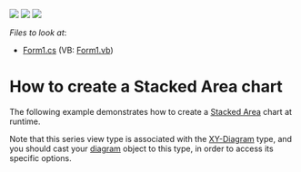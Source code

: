 <!-- default badges list -->
![](https://img.shields.io/endpoint?url=https://codecentral.devexpress.com/api/v1/VersionRange/128573891/13.1.4%2B)
[![](https://img.shields.io/badge/Open_in_DevExpress_Support_Center-FF7200?style=flat-square&logo=DevExpress&logoColor=white)](https://supportcenter.devexpress.com/ticket/details/E1212)
[![](https://img.shields.io/badge/📖_How_to_use_DevExpress_Examples-e9f6fc?style=flat-square)](https://docs.devexpress.com/GeneralInformation/403183)
<!-- default badges end -->
<!-- default file list -->
*Files to look at*:

* [Form1.cs](./CS/Series_StackedAreaChart/Form1.cs) (VB: [Form1.vb](./VB/Series_StackedAreaChart/Form1.vb))
<!-- default file list end -->
# How to create a Stacked Area chart


<p>The following example demonstrates how to create a <a href="http://devexpress.com/Help/Content.aspx?help=XtraCharts&document=CustomDocument2980.htm">Stacked Area</a> chart at runtime.</p><p>Note that this series view type is associated with the <a href="http://devexpress.com/Help/Content.aspx?help=XtraCharts&document=CustomDocument5908.htm">XY-Diagram</a> type, and you should cast your <a href="http://devexpress.com/Help/Content.aspx?help=XtraCharts&document=CustomDocument6017.htm">diagram</a> object to this type, in order to access its specific options.</p>

<br/>


